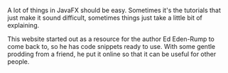 A lot of things in JavaFX should be easy. Sometimes it's the tutorials that just make it sound difficult, 
sometimes things just take a little bit of explaining.

This website started out as a resource for the author Ed Eden-Rump to come back to, so he has code snippets 
ready to use. With some gentle prodding from a friend, he put it online so that it can be useful for other people.